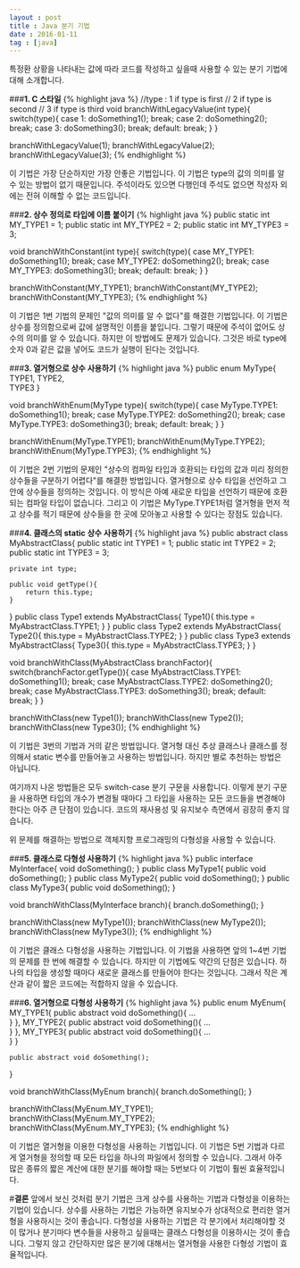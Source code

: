 ```yaml
---
layout : post
title : Java 분기 기법
date : 2016-01-11
tag : [java]
---
```


특정환 상황을 나타내는 값에 따라 코드를 작성하고 싶을때 사용할 수 있는 분기 기법에 대해 소개합니다.

###**1. C 스타일**
{% highlight java %}
//type : 1 if type is first
//       2 if type is second
//       3 if type is third
void branchWithLegacyValue(int type){
    switch(type){
        case 1:
            doSomething1();
        break;
        case 2:
            doSomething2();
        break;
        case 3:
            doSomething3();
        break;
        default:
        break;
    }
}

branchWithLegacyValue(1);
branchWithLegacyValue(2);
branchWithLegacyValue(3);
{% endhighlight %}

이 기법은 가장 단순하지만 가장 안좋은 기법입니다. 이 기법은 type의 값의 의미를 알 수 있는 방법이 없기 때문입니다.
주석이라도 있으면 다행인데 주석도 없으면 작성자 외에는 전혀 이해할 수 없는 코드입니다.

###**2. 상수 정의로 타입에 이름 붙이기** 
{% highlight java %}
public static int MY_TYPE1 = 1;
public static int MY_TYPE2 = 2;
public static int MY_TYPE3 = 3; 

void branchWithConstant(int type){
    switch(type){
        case MY_TYPE1:
            doSomething1();
        break;
        case MY_TYPE2:
            doSomething2();
        break;
        case MY_TYPE3:
            doSomething3();
        break;
        default:
        break;
    }
}

branchWithConstant(MY_TYPE1);
branchWithConstant(MY_TYPE2);
branchWithConstant(MY_TYPE3);
{% endhighlight %}

이 기법은 1번 기법의 문제인 "값의 의미를 알 수 없다"를 해결한 기법입니다. 이 기법은 상수를 정의함으로써 값에 설명적인 이름을 붙입니다.
그렇기 때문에 주석이 없어도 상수의 의미를 알 수 있습니다. 하지만 이 방법에도 문제가 있습니다. 
그것은 바로 type에 숫자 0과 같은 값을 넣어도 코드가 실행이 된다는 것입니다.

###**3. 열거형으로 상수 사용하기** 
{% highlight java %}
public enum MyType{
    TYPE1,
    TYPE2,    
    TYPE3
}

void branchWithEnum(MyType type){
    switch(type){
        case MyType.TYPE1:
            doSomething1();
        break;
        case MyType.TYPE2:
            doSomething2();
        break;
        case MyType.TYPE3:
            doSomething3();
        break;
        default:
        break;
    }
}

branchWithEnum(MyType.TYPE1);
branchWithEnum(MyType.TYPE2);
branchWithEnum(MyType.TYPE3);
{% endhighlight %}

이 기법은 2번 기법의 문제인 "상수의 컴파일 타입과 호환되는 타입의 값과 미리 정의한 상수들을 구분하기 어렵다"를 해결한 방법입니다.
열거형으로 상수 타입을 선언하고 그 안에 상수들을 정의하는 것입니다. 이 방식은 아예 새로운 타입을 선언하기 때문에 호환되는 컴파일 타입이 없습니다. 
그리고 이 기법은 MyType.TYPE1처럼 열거형을 먼저 적고 상수를 적기 때문에 상수들을 한 곳에 모아놓고 사용할 수 있다는 장점도 있습니다.

###**4. 클래스의 static 상수 사용하기**
{% highlight java %}
public abstract class MyAbstractClass{
    public static int TYPE1 = 1;
    public static int TYPE2 = 2;
    public static int TYPE3 = 3;
    
    private int type;
    
    public void getType(){
        return this.type;
    } 
}
public class Type1 extends MyAbstractClass{
    Type1(){
        this.type = MyAbstractClass.TYPE1;
    }
}
public class Type2 extends MyAbstractClass{
    Type2(){
        this.type = MyAbstractClass.TYPE2;
    }
}
public class Type3 extends MyAbstractClass{
    Type3(){
        this.type = MyAbstractClass.TYPE3;
    }
}

void branchWithClass(MyAbstractClass branchFactor){
    switch(branchFactor.getType()){
        case MyAbstractClass.TYPE1:
            doSomething1();
        break;
        case MyAbstractClass.TYPE2:
            doSomething2();
        break;
        case MyAbstractClass.TYPE3:
            doSomething3();
        break;
        default:
        break;
    }
}

branchWithClass(new Type1());
branchWithClass(new Type2());
branchWithClass(new Type3());
{% endhighlight %}

이 기법은 3번의 기법과 거의 같은 방법입니다.
열거형 대신 추상 클래스나 클래스를 정의해서 static 변수를 만들어놓고 사용하는 방법입니다.
하지만 별로 추천하는 방법은 아닙니다.

여기까지 나온 방법들은 모두 switch-case 분기 구문을 사용합니다.
이렇게 분기 구문을 사용하면 타입의 개수가 변경될 때마다 그 타입을 사용하는 모든 코드들을 변경해야한다는 아주 큰 단점이 있습니다.
코드의 재사용성 및 유지보수 측면에서 굉장히 좋지 않습니다.

위 문제를 해결하는 방법으로 객체지향 프로그래밍의 다형성을 사용할 수 있습니다.

###**5. 클래스로 다형성 사용하기**
{% highlight java %}
public interface MyInterface{
    void doSomething();
}
public class MyType1{
    public void doSomething();
}
public class MyType2{
    public void doSomething();
}
public class MyType3{
    public void doSomething();
}

void branchWithClass(MyInterface branch){
    branch.doSomething();
}

branchWithClass(new MyType1());
branchWithClass(new MyType2());
branchWithClass(new MyType3());
{% endhighlight %}

이 기법은 클래스 다형성을 사용하는 기법입니다. 
이 기법을 사용하면 앞의 1~4번 기법의 문제를 한 번에 해결할 수 있습니다.
하지만 이 기법에도 약간의 단점은 있습니다. 하나의 타입을 생성할 때마다 새로운 클래스를 만들어야 한다는 것입니다.
그래서 작은 계산과 같이 짧은 코드에는 적합하지 않을 수 있습니다.    

###**6. 열거형으로 다형성 사용하기** 
{% highlight java %}
public enum MyEnum{
    MY_TYPE1{
        public abstract void doSomething(){
            ...    
        } 
    },
    MY_TYPE2{
        public abstract void doSomething(){
            ...    
        } 
    },
    MY_TYPE3{
        public abstract void doSomething(){
            ...    
        } 
    }
    
    public abstract void doSomething();
}

void branchWithClass(MyEnum branch){
    branch.doSomething();
}

branchWithClass(MyEnum.MY_TYPE1);
branchWithClass(MyEnum.MY_TYPE2);
branchWithClass(MyEnum.MY_TYPE3);
{% endhighlight %}
 
이 기법은 열거형을 이용한 다형성을 사용하는 기법입니다.
이 기법은 5번 기법과 다르게 열거형을 정의할 때 모든 타입을 하나의 파일에서 정의할 수 있습니다.
그래서 아주 많은 종류의 짧은 계산에 대한 분기를 해야할 때는 5번보다 이 기법이 훨씬 효율적입니다.

#**결론**
앞에서 보신 것처럼 분기 기법은 크게 상수를 사용하는 기법과 다형성을 이용하는 기법이 있습니다.
상수를 사용하는 기법은 가능하면 유지보수가 상대적으로 편리한 열거형을 사용하시는 것이 좋습니다.
다형성을 사용하는 기법은 각 분기에서 처리해야할 것이 많거나 분기마다 변수들을 사용하고 싶을때는 클래스 다형성을 이용하시는 것이 좋습니다.
그렇지 않고 간단하지만 많은 분기에 대해서는 열거형을 사용한 다형성 기법이 효율적입니다.